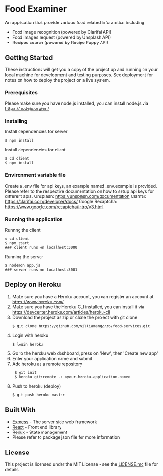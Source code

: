# Food Examiner

An application that provide various food related inforamtion including
- Food image recognition (powered by Clarifai API)
- Food images request (powered by Unsplash API)
- Recipes search (powered by Recipe Puppy API)

## Getting Started

These instructions will get you a copy of the project up and running on your local machine for development and testing purposes. See deployment for notes on how to deploy the project on a live system.

### Prerequisites

Please make sure you have node.js installed, you can install node.js via https://nodejs.org/en/

### Installing


Install dependencies for server

```
$ npm install
```

Install dependencies for client

```
$ cd client
$ npm install
```

### Environment variable file
Create a .env file for api keys, an example named .env.example is provided.
Please refer to the respective documentation on how to setup api keys for different apis.
Unsplash: https://unsplash.com/documentation
Clarifai: https://clarifai.com/developer/docs/
Google Recaptcha: https://www.google.com/recaptcha/intro/v3.html

### Running the application

Runnng the client
```
$ cd client
$ npm start
### client runs on localhost:3000
```

Running the server
```
$ nodemon app.js
### server runs on localhost:3001
```

## Deploy on Heroku

1. Make sure you have a Heroku account, you can register an account at https://www.heroku.com/
2. Make sure you have the Heroku CLI installed, you can install it via https://devcenter.heroku.com/articles/heroku-cli
3. Download the project as zip or clone the project with git clone
    ```
    $ git clone https://github.com/williamang2736/food-services.git
    ```
4. Login with heroku
    ```
    $ login heroku
    ```
5. Go to the heroku web dashboard, press on 'New', then 'Create new app'
6. Enter your application name and submit
7. Add heroku as a remote repository
   ```
    $ git init
    $ heroku git:remote -a <your-heroku-application-name>
   ```
8. Push to heroku (deploy)
    ```
    $ git push heroku master
    ```

## Built With

* [Express](https://github.com/expressjs/express) - The server side web framework
* [React](https://github.com/facebook/react) - Front end library
* [Redux](https://github.com/reduxjs/redux) - State management
* Please refer to package.json file for more information

## License

This project is licensed under the MIT License - see the [LICENSE.md](LICENSE.md) file for details

